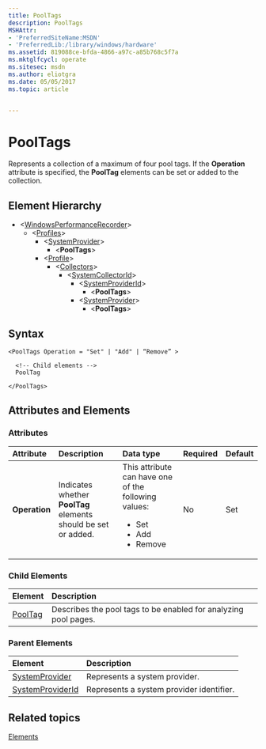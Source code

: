 ```yaml
---
title: PoolTags
description: PoolTags
MSHAttr:
- 'PreferredSiteName:MSDN'
- 'PreferredLib:/library/windows/hardware'
ms.assetid: 819088ce-bfda-4866-a97c-a85b768c5f7a
ms.mktglfcycl: operate
ms.sitesec: msdn
ms.author: eliotgra
ms.date: 05/05/2017
ms.topic: article


---
```



# PoolTags

Represents a collection of a maximum of four pool tags. If the **Operation** attribute is specified, the **PoolTag** elements can be set or added to the collection.


## Element Hierarchy

* \<[WindowsPerformanceRecorder](windowsperformancerecorder.md)\>
  * \<[Profiles](profiles.md)\>
    * \<[SystemProvider](systemprovider.md)\>
      * \<**PoolTags**\>
    * \<[Profile](profile-wpr.md)\>
      * \<[Collectors](collectors.md)\>
        * \<[SystemCollectorId](systemcollectorid.md)\>
          * \<[SystemProviderId](systemproviderid.md)\>
            * \<**PoolTags**\>
          * \<[SystemProvider](systemprovider.md)\>
            * \<**PoolTags**\>


## Syntax

```
<PoolTags Operation = "Set" | "Add" | “Remove” >

  <!-- Child elements -->
  PoolTag

</PoolTags>
```


## Attributes and Elements


### Attributes

| Attribute     | Description                                                    | Data type                                                                                                 | Required | Default |
| :------------ | :------------------------------------------------------------- | :-------------------------------------------------------------------------------------------------------- | :------- | :------ |
| **Operation** | Indicates whether **PoolTag** elements should be set or added. | This attribute can have one of the following values: <ul> <li>Set</li> <li>Add</li> <li>Remove</li> </ul> | No       | Set     |


### Child Elements

| Element               | Description                                                     |
| :-------------------- | :-------------------------------------------------------------- |
| [PoolTag](pooltag.md) | Describes the pool tags to be enabled for analyzing pool pages. |


### Parent Elements

| Element                                 | Description                              |
| :-------------------------------------- | :--------------------------------------- |
| [SystemProvider](systemprovider.md)     | Represents a system provider.            |
| [SystemProviderId](systemproviderid.md) | Represents a system provider identifier. |


## Related topics

[Elements](elements.md)

